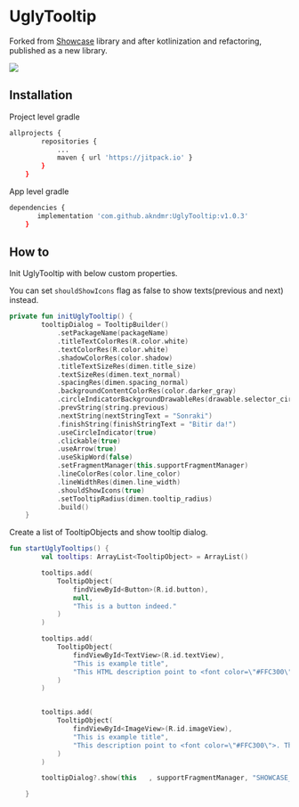 # UglyTooltip

Forked from [Showcase](https://github.com/tokopedia/ShowCase) library and after kotlinization and refactoring, published as a new library.


[![](https://jitpack.io/v/akndmr/UglyTooltip.svg)](https://jitpack.io/#akndmr/UglyTooltip)


## Installation

Project level gradle

```bash
allprojects {
		repositories {
			...
			maven { url 'https://jitpack.io' }
		}
	}
```

App level gradle

```bash
dependencies {
	   implementation 'com.github.akndmr:UglyTooltip:v1.0.3'
	}
```

## How to

Init UglyTooltip with below custom properties.

You can set `shouldShowIcons` flag as false to show texts(previous and next) instead.

```kotlin
private fun initUglyTooltip() {
        tooltipDialog = TooltipBuilder()
            .setPackageName(packageName)
            .titleTextColorRes(R.color.white)
            .textColorRes(R.color.white)
            .shadowColorRes(color.shadow)
            .titleTextSizeRes(dimen.title_size)
            .textSizeRes(dimen.text_normal)
            .spacingRes(dimen.spacing_normal)
            .backgroundContentColorRes(color.darker_gray)
            .circleIndicatorBackgroundDrawableRes(drawable.selector_circle)
            .prevString(string.previous)
            .nextString(nextStringText = "Sonraki")
            .finishString(finishStringText = "Bitir da!")
            .useCircleIndicator(true)
            .clickable(true)
            .useArrow(true)
            .useSkipWord(false)
            .setFragmentManager(this.supportFragmentManager)
            .lineColorRes(color.line_color)
            .lineWidthRes(dimen.line_width)
            .shouldShowIcons(true)
            .setTooltipRadius(dimen.tooltip_radius)
            .build()
    }
```

Create a list of TooltipObjects and show tooltip dialog.

```kotlin
fun startUglyTooltips() {
        val tooltips: ArrayList<TooltipObject> = ArrayList()

        tooltips.add(
            TooltipObject(
                findViewById<Button>(R.id.button),
                null,
                "This is a button indeed."
            )
        )

        tooltips.add(
            TooltipObject(
                findViewById<TextView>(R.id.textView),
                "This is example title",
                "This HTML description point to <font color=\"#FFC300\"> a TextView </font> as you can see.<br/><br/> Lorem ipsum dolor sit amet, consectetur adipiscing elit. Suo enim quisque studio maxime ducitur. Scio enim esse quosdam, qui quavis lingua philosophari possint; Animum autem reliquis rebus ita perfecit, ut corpus; Quo modo autem optimum, si bonum praeterea nullum est?"
            )
        )


        tooltips.add(
            TooltipObject(
                findViewById<ImageView>(R.id.imageView),
                "This is example title",
                "This description point to <font color=\"#FFC300\">. This is yellow text </font> and this is white."
            )
        )

        tooltipDialog?.show(this   , supportFragmentManager, "SHOWCASE_TAG",  tooltips);

    }
```



